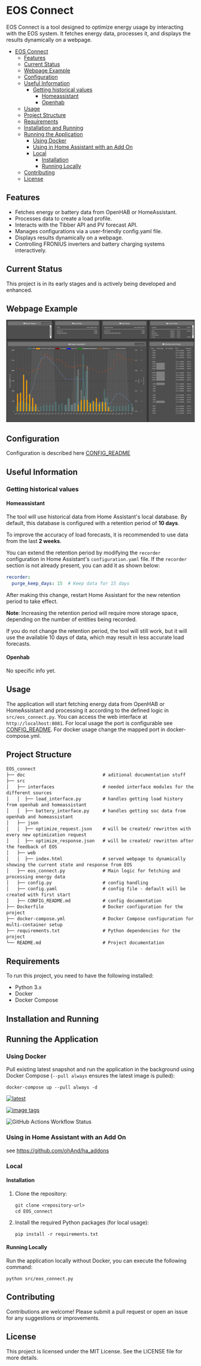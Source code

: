 # EOS Connect

EOS Connect is a tool designed to optimize energy usage by interacting with the EOS system. It fetches energy data, processes it, and displays the results dynamically on a webpage.

- [EOS Connect](#eos-connect)
  - [Features](#features)
  - [Current Status](#current-status)
  - [Webpage Example](#webpage-example)
  - [Configuration](#configuration)
  - [Useful Information](#useful-information)
    - [Getting historical values](#getting-historical-values)
      - [Homeassistant](#homeassistant)
      - [Openhab](#openhab)
  - [Usage](#usage)
  - [Project Structure](#project-structure)
  - [Requirements](#requirements)
  - [Installation and Running](#installation-and-running)
  - [Running the Application](#running-the-application)
    - [Using Docker](#using-docker)
    - [Using in Home Assistant with an Add On](#using-in-home-assistant-with-an-add-on)
    - [Local](#local)
      - [Installation](#installation)
      - [Running Locally](#running-locally)
  - [Contributing](#contributing)
  - [License](#license)




## Features
* Fetches energy or battery data from OpenHAB or HomeAssistant.
* Processes data to create a load profile.
* Interacts with the Tibber API and PV forecast API.
* Manages configurations via a user-friendly config.yaml file.
* Displays results dynamically on a webpage.
* Controlling FRONIUS inverters and battery charging systems interactively.

## Current Status
This project is in its early stages and is actively being developed and enhanced.

## Webpage Example

![webpage screenshot](doc/screenshot.PNG)

## Configuration

Configuration is described here [CONFIG_README](src/CONFIG_README.md)

## Useful Information

### Getting historical values

#### Homeassistant

The tool will use historical data from Home Assistant's local database. By default, this database is configured with a retention period of **10 days**.

To improve the accuracy of load forecasts, it is recommended to use data from the last **2 weeks**. 

You can extend the retention period by modifying the `recorder` configuration in Home Assistant's `configuration.yaml` file. If the `recorder` section is not already present, you can add it as shown below:

```yaml
recorder:
  purge_keep_days: 15  # Keep data for 15 days
```

After making this change, restart Home Assistant for the new retention period to take effect.

**Note**: Increasing the retention period will require more storage space, depending on the number of entities being recorded.

If you do not change the retention period, the tool will still work, but it will use the available 10 days of data, which may result in less accurate load forecasts.

#### Openhab

No specific info yet.

## Usage

The application will start fetching energy data from OpenHAB or HomeAssistant and processing it according to the defined logic in `src/eos_connect.py`. You can access the web interface at `http://localhost:8081`. For local usage the port is configurable see [CONFIG_README](src/CONFIG_README.md). For docker usage change the mapped port in docker-compose.yml.

## Project Structure

```
EOS_connect
├── doc                             # aditional documentation stuff
├── src
│   ├── interfaces                  # needed interface modules for the different sources
│   │  ├── load_interface.py        # handles getting load history from openhab and homeassistant
│   │  ├── battery_interface.py     # handles getting soc data from openhab and homeassistant
│   ├── json
│   │  ├── optimize_request.json    # will be created/ rewritten with every new optimization request
│   │  ├── optimize_response.json   # will be created/ rewritten after the feedback of EOS
│   ├── web
│   │  ├── index.html               # served webpage to dynamically showing the current state and response from EOS
│   ├── eos_connect.py              # Main logic for fetching and processing energy data
│   ├── config.py                   # config handling
│   ├── config.yaml                 # config file - default will be created with first start
│   ├── CONFIG_README.md            # config documentation
├── Dockerfile                      # Docker configuration for the project
├── docker-compose.yml              # Docker Compose configuration for multi-container setup
├── requirements.txt                # Python dependencies for the project
└── README.md                       # Project documentation
```

## Requirements

To run this project, you need to have the following installed:

- Python 3.x
- Docker
- Docker Compose

## Installation and Running

## Running the Application

### Using Docker

Pull existing latest snapshot and run the application in the background using Docker Compose (`--pull always` ensures the latest image is pulled):
   ```
   docker-compose up --pull always -d
   ```
[![latest](https://ghcr-badge.egpl.dev/ohand/eos_connect/latest_tag?color=%2344cc11&ignore=latest&label=latest+version&trim=)](https://github.com/ohAnd/EOS_connect/pkgs/container/eos_connect)

[![image tags](https://ghcr-badge.egpl.dev/ohand/eos_connect/tags?color=%2344cc11&ignore=latest&n=3&label=latest+image+tags&trim=)](https://github.com/ohAnd/EOS_connect/pkgs/container/eos_connect)

![GitHub Actions Workflow Status](https://img.shields.io/github/actions/workflow/status/ohand/eos_connect/docker-image.yml)

### Using in Home Assistant with an Add On

see https://github.com/ohAnd/ha_addons

### Local

#### Installation
1. Clone the repository:
   ```
   git clone <repository-url>
   cd EOS_connect
   ```

2. Install the required Python packages (for local usage):
   ```
   pip install -r requirements.txt
   ```
#### Running Locally

Run the application locally without Docker, you can execute the following command:
```
python src/eos_connect.py
```

## Contributing

Contributions are welcome! Please submit a pull request or open an issue for any suggestions or improvements.

## License

This project is licensed under the MIT License. See the LICENSE file for more details.